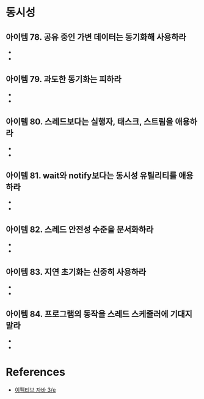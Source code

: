 # 동시성

## 아이템 78. 공유 중인 가변 데이터는 동기화해 사용하라

* 
* 

## 아이템 79. 과도한 동기화는 피하라

* 
* 

## 아이템 80. 스레드보다는 실행자, 태스크, 스트림을 애용하라

* 
* 

## 아이템 81. wait와 notify보다는 동시성 유틸리티를 애용하라

* 
* 

## 아이템 82. 스레드 안전성 수준을 문서화하라

* 
* 

## 아이템 83. 지연 초기화는 신중히 사용하라

* 
* 

## 아이템 84. 프로그램의 동작을 스레드 스케줄러에 기대지 말라

* 
* 

# References
* [이펙티브 자바 3/e](http://www.kyobobook.co.kr/product/detailViewKor.laf?ejkGb=KOR&mallGb=KOR&barcode=9788966262281&orderClick=LEA&Kc=)